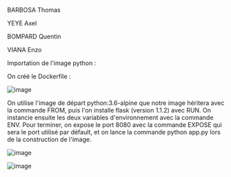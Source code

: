 BARBOSA Thomas

YEYE Axel

BOMPARD Quentin

VIANA Enzo

Importation de l'image python :


On créé le Dockerfile : 


![image](https://user-images.githubusercontent.com/73823634/201684831-c36e0ae9-ae7e-44d0-a2b6-1c7a144ef846.png)


On utilise l'image de départ python:3.6-alpine que notre image héritera avec la commande FROM, puis l'on installe flask (version 1.1.2) avec RUN. On instancie ensuite les deux variables d'environnement avec la commande ENV.
Pour terminer, on expose le port 8080 avec la commande EXPOSE qui sera le port utilisé par défault, et on lance la commande python app.py lors de la construction de l'image.


![image](https://user-images.githubusercontent.com/73823634/201686551-582de7b6-379f-4a53-8db8-bd9281102bdb.png)


![image](https://user-images.githubusercontent.com/73823634/201686584-af2b81ed-f058-47b4-b76e-884a280416bc.png)
